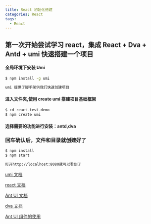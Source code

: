 ```yaml
---
title: React 初始化搭建
categories: React
tags:
  - React
---
```


## 第一次开始尝试学习 react，集成 React + Dva + Antd + umi 快速搭建一个项目

<!--more-->

#### 全局环境下安装 Umi

```bash
$ npm install -g umi

umi 提供了脚手架供我们快速创建项目
```

#### 进入文件夹,使用 create umi 搭建项目基础框架

```bash
$ cd react-test-demo
$ npm create umi
```

#### 选择需要的功能进行安装：antd,dva

### 回车确认后，文件和目录就创建好了

```bash
$ npm install
$ npm start

打开http://localhost:8080就可以看到了
```

[umi 文档](https://umijs.org/zh/guide/)

[react 文档](https://react.docschina.org/docs/hello-world.html)

[Ant UI 文档](https://ant.design/docs/react/introduce-cn)

[dva 文档](https://dvajs.com/)

[Ant UI 组件的使用](https://www.yuque.com/ant-design/course/intro)
